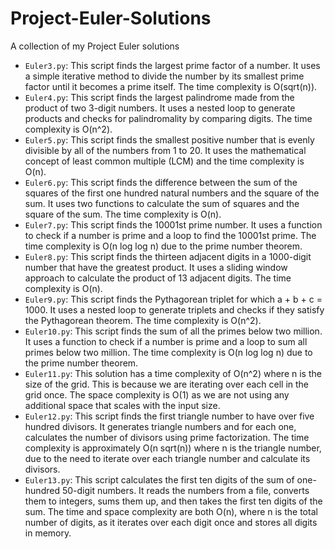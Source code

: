 # Project-Euler-Solutions
A collection of my Project Euler solutions

- `Euler3.py`: This script finds the largest prime factor of a number. It uses a simple iterative method to divide the number by its smallest prime factor until it becomes a prime itself. The time complexity is O(sqrt(n)).
- `Euler4.py`: This script finds the largest palindrome made from the product of two 3-digit numbers. It uses a nested loop to generate products and checks for palindromality by comparing digits. The time complexity is O(n^2).
- `Euler5.py`: This script finds the smallest positive number that is evenly divisible by all of the numbers from 1 to 20. It uses the mathematical concept of least common multiple (LCM) and the time complexity is O(n).
- `Euler6.py`: This script finds the difference between the sum of the squares of the first one hundred natural numbers and the square of the sum. It uses two functions to calculate the sum of squares and the square of the sum. The time complexity is O(n).
- `Euler7.py`: This script finds the 10001st prime number. It uses a function to check if a number is prime and a loop to find the 10001st prime. The time complexity is O(n log log n) due to the prime number theorem.
- `Euler8.py`: This script finds the thirteen adjacent digits in a 1000-digit number that have the greatest product. It uses a sliding window approach to calculate the product of 13 adjacent digits. The time complexity is O(n).
- `Euler9.py`: This script finds the Pythagorean triplet for which a + b + c = 1000. It uses a nested loop to generate triplets and checks if they satisfy the Pythagorean theorem. The time complexity is O(n^2).
- `Euler10.py`: This script finds the sum of all the primes below two million. It uses a function to check if a number is prime and a loop to sum all primes below two million. The time complexity is O(n log log n) due to the prime number theorem.
- `Euler11.py`:
This solution has a time complexity of O(n^2) where n is the size of the grid. This is because we are iterating over each cell in the grid once. The space complexity is O(1) as we are not using any additional space that scales with the input size.
- `Euler12.py`: This script finds the first triangle number to have over five hundred divisors. It generates triangle numbers and for each one, calculates the number of divisors using prime factorization. The time complexity is approximately O(n sqrt(n)) where n is the triangle number, due to the need to iterate over each triangle number and calculate its divisors.
- `Euler13.py`: This script calculates the first ten digits of the sum of one-hundred 50-digit numbers. It reads the numbers from a file, converts them to integers, sums them up, and then takes the first ten digits of the sum. The time and space complexity are both O(n), where n is the total number of digits, as it iterates over each digit once and stores all digits in memory.
